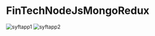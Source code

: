 # FinTechNodeJsMongoRedux
![syftapp1](https://github.com/Sachin2911/FinTechNodeJsMongoRedux/assets/61116926/51461e46-9816-4bba-8d5d-42cac3423d49)
![syftapp2](https://github.com/Sachin2911/FinTechNodeJsMongoRedux/assets/61116926/4222ae90-1162-4477-9afd-ff68ee17f212)
